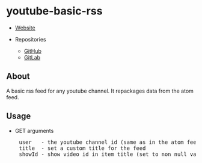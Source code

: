 youtube-basic-rss
=================

- [Website][1]

- Repositories
  - [GitHub][2]
  - [GitLab][3]


About
-----
A basic rss feed for any youtube channel. It repackages data from the atom feed.


Usage
-----

- GET arguments
<pre>
    user   - the youtube channel id (same as in the atom feed url)
    title  - set a custom title for the feed
    showId - show video id in item title (set to non null value)
</pre>



[1]: http://spenibus.net
[2]: https://github.com/spenibus/youtube-basic-rss-php
[3]: https://gitlab.com/spenibus/youtube-basic-rss-php